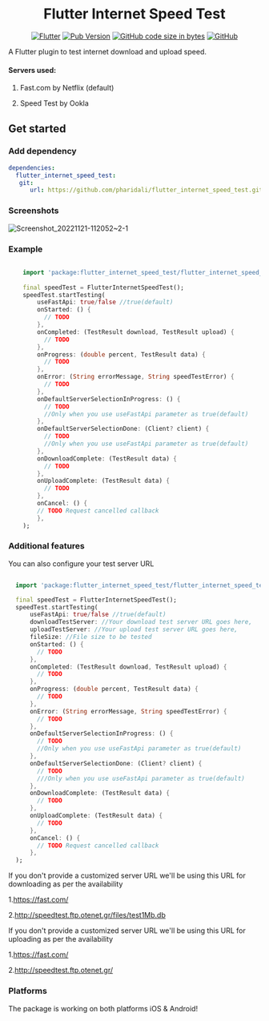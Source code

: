 <div align="center">

# Flutter Internet Speed Test

[![Flutter](https://img.shields.io/badge/_Flutter_-Plugin-grey.svg?&logo=Flutter&logoColor=white&labelColor=blue)](https://pub.dev/packages/flutter_internet_speed_test)
[![Pub Version](https://img.shields.io/pub/v/flutter_internet_speed_test?color=orange&label=version)](https://pub.dev/packages/flutter_internet_speed_test)
[![GitHub code size in bytes](https://img.shields.io/github/languages/code-size/shaz-tech/flutter_internet_speed_test?color=blueviolet)](https://pub.dev/packages/flutter_internet_speed_test)
[![GitHub](https://img.shields.io/github/license/shaz-tech/flutter_internet_speed_test)](https://pub.dev/packages/flutter_internet_speed_test)
 
</div>
A Flutter plugin to test internet download and upload speed.

#### Servers used:

1. Fast.com by Netflix (default)

2. Speed Test by Ookla

## Get started

### Add dependency

```yaml
dependencies:
  flutter_internet_speed_test:
   git: 
      url: https://github.com/pharidali/flutter_internet_speed_test.git
```

### Screenshots

![Screenshot_20221121-112052~2-1](https://user-images.githubusercontent.com/8435335/202976318-2fe97441-ee8f-4545-bf19-0245491c4c08.jpg)

### Example

```dart

    import 'package:flutter_internet_speed_test/flutter_internet_speed_test.dart';
    
    final speedTest = FlutterInternetSpeedTest();
    speedTest.startTesting(
        useFastApi: true/false //true(default)
        onStarted: () {
          // TODO
        },
        onCompleted: (TestResult download, TestResult upload) {
          // TODO
        },
        onProgress: (double percent, TestResult data) {
          // TODO
        },
        onError: (String errorMessage, String speedTestError) {
          // TODO
        },
        onDefaultServerSelectionInProgress: () {
          // TODO
          //Only when you use useFastApi parameter as true(default)
        },
        onDefaultServerSelectionDone: (Client? client) {
          // TODO
          //Only when you use useFastApi parameter as true(default)
        },
        onDownloadComplete: (TestResult data) {
          // TODO
        },
        onUploadComplete: (TestResult data) {
          // TODO
        },
        onCancel: () {
        // TODO Request cancelled callback
        },
    );

```

### Additional features

You can also configure your test server URL

```dart

  import 'package:flutter_internet_speed_test/flutter_internet_speed_test.dart';

  final speedTest = FlutterInternetSpeedTest();
  speedTest.startTesting(
      useFastApi: true/false //true(default)
      downloadTestServer: //Your download test server URL goes here,
      uploadTestServer: //Your upload test server URL goes here,
      fileSize: //File size to be tested
      onStarted: () {
        // TODO
      },
      onCompleted: (TestResult download, TestResult upload) {
        // TODO
      },
      onProgress: (double percent, TestResult data) {
        // TODO
      },
      onError: (String errorMessage, String speedTestError) {
        // TODO
      },
      onDefaultServerSelectionInProgress: () {
        // TODO
        //Only when you use useFastApi parameter as true(default)
      },
      onDefaultServerSelectionDone: (Client? client) {
        // TODO
        ///Only when you use useFastApi parameter as true(default)
      },
      onDownloadComplete: (TestResult data) {
        // TODO
      },
      onUploadComplete: (TestResult data) {
        // TODO
      },
      onCancel: () {
        // TODO Request cancelled callback
      },
  );

```

If you don't provide a customized server URL we'll be using this URL for downloading as per the
availability

1.https://fast.com/

2.http://speedtest.ftp.otenet.gr/files/test1Mb.db

If you don't provide a customized server URL we'll be using this URL for uploading as per the
availability

1.https://fast.com/

2.http://speedtest.ftp.otenet.gr/

### Platforms

The package is working on both platforms iOS & Android!
